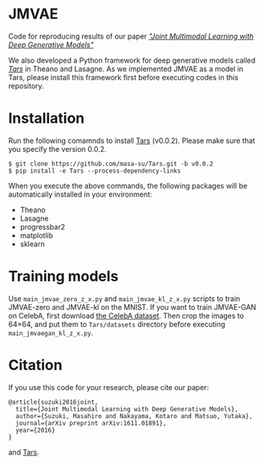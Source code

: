 # JMVAE


Code for reproducing results of our paper *["Joint Multimodal Learning with Deep Generative Models"](https://arxiv.org/abs/1611.01891)*

We also developed a Python framework for deep generative models called *[Tars](https://github.com/masa-su/Tars)* in Theano and Lasagne. As we implemented JMVAE as a model in Tars, please install this framework first before executing codes in this repository.

# Installation
Run the following comamnds to install [Tars](https://github.com/masa-su/Tars) (v0.0.2).
Please make sure that you specify the version 0.0.2.
```
$ git clone https://github.com/masa-su/Tars.git -b v0.0.2
$ pip install -e Tars --process-dependency-links
```
When you execute the above commands, the following packages will be automatically installed in your environment:

* Theano
* Lasagne
* progressbar2
* matplotlib
* sklearn

# Training models
Use ```main_jmvae_zero_z_x.py``` and ```main_jmvae_kl_z_x.py``` scripts to train JMVAE-zero and JMVAE-kl on the MNIST.
If you want to train JMVAE-GAN on CelebA, first download [the CelebA dataset](http://mmlab.ie.cuhk.edu.hk/projects/CelebA.html).
Then crop the images to 64×64, and put them to ```Tars/datasets``` directory before executing ```main_jmvaegan_kl_z_x.py```.

# Citation
If you use this code for your research, please cite our paper:
```
@article{suzuki2016joint,
  title={Joint Multimodal Learning with Deep Generative Models},
  author={Suzuki, Masahiro and Nakayama, Kotaro and Matsuo, Yutaka},
  journal={arXiv preprint arXiv:1611.01891},
  year={2016}
}
```
and [Tars](https://github.com/masa-su/Tars).
